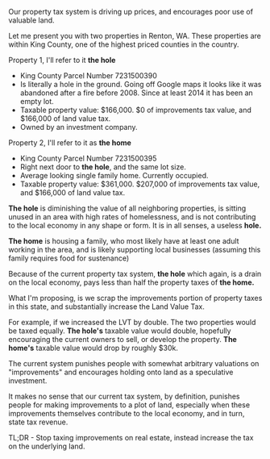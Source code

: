 Our property tax system is driving up prices, and encourages poor use of valuable land.

Let me present you with two properties in Renton, WA. These properties are within King County, one of the highest priced counties in the country.

Property 1, I'll refer to it **the hole**

* King County Parcel Number 7231500390
* Is literally a hole in the ground. Going off Google maps it looks like it was abandoned after a fire before 2008. Since at least 2014 it has been an empty lot.
* Taxable property value: $166,000. $0 of improvements tax value, and $166,000 of land value tax.
* Owned by an investment company.

Property 2, I'll refer to it as **the home**

* King County Parcel Number 7231500395
* Right next door to **the hole**, and the same lot size.
* Average looking single family home. Currently occupied.
* Taxable property value: $361,000. $207,000 of improvements tax value, and $166,000 of land value tax.

**The hole** is diminishing the value of all neighboring properties, is sitting unused in an area with high rates of homelessness, and is not contributing to the local economy in any shape or form. It is in all senses, a useless **hole.**

**The home** is housing a family, who most likely have at least one adult working in the area, and is likely supporting local businesses (assuming this family requires food for sustenance)

Because of the current property tax system, **the hole** which again, is a drain on the local economy, pays less than half the property taxes of **the home.**

What I'm proposing, is we scrap the improvements portion of property taxes in this state, and substantially increase the Land Value Tax.

For example, if we increased the LVT by double. The two properties would be taxed equally. **The hole's** taxable value would double, hopefully encouraging the current owners to sell, or develop the property. **The home's** taxable value would drop by roughly $30k.

The current system punishes people with somewhat arbitrary valuations on "improvements" and encourages holding onto land as a speculative investment.

It makes no sense that our current tax system, by definition, punishes people for making improvements to a plot of land, especially when these improvements themselves contribute to the local economy, and in turn, state tax revenue.

TL;DR - Stop taxing improvements on real estate, instead increase the tax on the underlying land.
